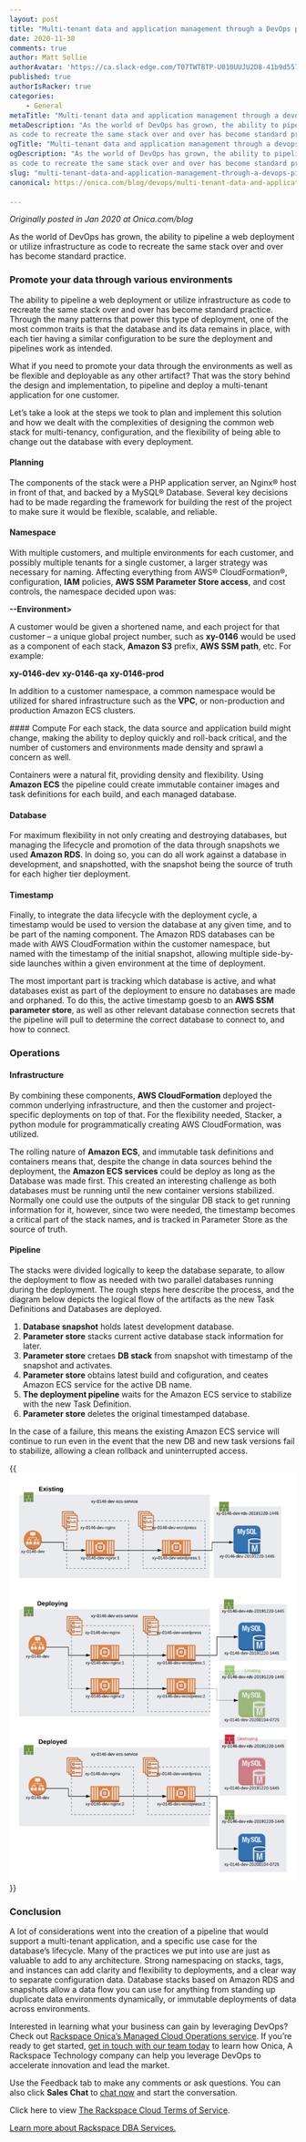 ```yaml
---
layout: post
title: "Multi-tenant data and application management through a DevOps pipeline"
date: 2020-11-30
comments: true
author: Matt Sollie
authorAvatar: 'https://ca.slack-edge.com/T07TWTBTP-U010UUJU2D8-41b9d5577634-72'
published: true
authorIsRacker: true
categories:
    - General
metaTitle: "Multi-tenant data and application management through a devops pipeline"
metaDescription: "As the world of DevOps has grown, the ability to pipeline a web deployment or utilize infrastructure 
as code to recreate the same stack over and over has become standard practice."
ogTitle: "Multi-tenant data and application management through a devops pipeline"
ogDescription: "As the world of DevOps has grown, the ability to pipeline a web deployment or utilize infrastructure 
as code to recreate the same stack over and over has become standard practice."
slug: "multi-tenant-data-and-application-management-through-a-devops-pipeline"
canonical: https://onica.com/blog/devops/multi-tenant-data-and-application-management-through-a-devops-pipeline/

---
```


*Originally posted in Jan 2020 at Onica.com/blog*

As the world of DevOps has grown, the ability to pipeline a web deployment or utilize infrastructure as code to 
recreate the same stack over and over has become standard practice.

<!--more-->

### Promote your data through various environments

The ability to pipeline a web deployment or utilize infrastructure as code to recreate the same stack over and 
over has become standard practice. Through the many patterns that power this type of deployment, one of 
the most common traits is that the database and its data remains in place, with each tier having 
a similar configuration to be sure the deployment and pipelines work as intended. 

What if you need to promote your data through the environments as well as be flexible and deployable as any 
other artifact? That was the story behind the design and implementation, to pipeline and deploy a multi-tenant 
application for one customer. 

Let’s take a look at the steps we took to plan and implement this solution and how we dealt with the complexities 
of designing the common web stack for multi-tenancy, configuration, and the flexibility of being able to 
change out the database with every deployment.

#### Planning

The components of the stack were a PHP application server, an Nginx&reg; host in front of that, and 
backed by a MySQL&reg; Database. Several key decisions had to be made regarding the framework for building 
the rest of the project to make sure it would be flexible, scalable, and reliable.

#### Namespace

With multiple customers, and multiple environments for each customer, and possibly multiple tenants for 
a single customer, a larger strategy was necessary for naming. Affecting everything from AWS&reg; CloudFormation&reg;, 
configuration, **IAM** policies, **AWS SSM Parameter Store access**, and cost controls, the namespace 
decided upon was:

**<ShortCustomerName>-<ProjectNum>-Environment>**

A customer would be given a shortened name, and each project for that customer – a unique global 
project number, such as **xy-0146** would be used as a component of each stack, **Amazon S3** prefix, 
**AWS SSM path**, etc. For example:

**xy-0146-dev**
**xy-0146-qa**
**xy-0146-prod**

In addition to a customer namespace, a common namespace would be utilized for shared infrastructure 
such as the **VPC**, or non-production and production Amazon ECS clusters.

#### Compute
For each stack, the data source and application build might change, making the ability to deploy quickly
and roll-back critical, and the number of customers and environments made density and sprawl a 
concern as well.

Containers were a natural fit, providing density and flexibility. Using **Amazon ECS** the pipeline could 
create immutable container images and task definitions for each build, and each managed database.

#### Database
For maximum flexibility in not only creating and destroying databases, but managing the lifecycle and 
promotion of the data through snapshots we used **Amazon RDS**. In doing so, you can do all work against a 
database in development, and snapshotted, with the snapshot being the source of truth for each higher tier 
deployment.

#### Timestamp
Finally, to integrate the data lifecycle with the deployment cycle, a timestamp would be used 
to version the database at any given time, and to be part of the naming component. The Amazon RDS databases 
can be made with AWS CloudFormation within the customer namespace, but named with the timestamp of 
the initial snapshot, allowing multiple side-by-side launches  within a given environment at the time 
of deployment.

The most important part is tracking which database is active, and what databases exist as part of the 
deployment to ensure no databases are made and orphaned. To do this, the active timestamp goesb to 
an **AWS SSM parameter store**, as well as other relevant database connection secrets that the pipeline 
will pull to determine the correct database to connect to, and how to connect.

### Operations

#### Infrastructure
By combining these components, **AWS CloudFormation** deployed the common underlying infrastructure, 
and then the customer and project-specific deployments on top of that. For the flexibility needed, Stacker, 
a python module for programmatically creating AWS CloudFormation, was utilized.

The rolling nature of **Amazon ECS**, and immutable task definitions and containers means that, despite 
the change in data sources behind the deployment, the **Amazon ECS services** could be deploy as long as 
the Database was made first. This created an interesting challenge as both databases must be running 
until the new container versions stabilized. Normally one could use the outputs of the singular DB stack 
to get running information for it, however, since two were needed, the timestamp becomes a critical part of 
the stack names, and is tracked in Parameter Store as the source of truth.

#### Pipeline
The stacks were divided logically to keep the database separate, to allow the deployment to flow as needed 
with two parallel databases running during the deployment. The rough steps here describe the process, 
and the diagram below depicts the logical flow of the artifacts as the new Task Definitions and Databases 
are deployed.

1. **Database snapshot** holds latest development database.
2. **Parameter store** stacks current active database stack information for later.
3. **Parameter store** cretaes **DB stack** from snapshot with timestamp of the snapshot and activates. 
4. **Parameter store** obtains latest build and cofiguration, and ceates Amazon ECS service for the active DB name.
5. **The deployment pipeline** waits for the Amazon ECS service to stabilize with the new Task Definition.
6. **Parameter store** deletes the original timestamped database.

In the case of a failure, this means the existing Amazon ECS service will continue to run even in 
the event that the new DB and new task versions fail to stabilize, allowing a clean rollback and 
uninterrupted access.

{{<img src="picture1.png" title="" alt="">}}

### Conclusion
A lot of considerations went into the creation of a pipeline that would support a multi-tenant application, 
and a specific use case for the database’s lifecycle. Many of the practices we put into use are just as 
valuable to add to any architecture. Strong namespacing on stacks, tags, and instances can add clarity 
and flexibility to deployments, and a clear way to separate configuration data. Database stacks based 
on Amazon RDS and snapshots allow a data flow you can use for anything from standing up duplicate 
data environments dynamically, or immutable deployments of data across environments.

Interested in learning what your business can gain by leveraging DevOps? Check out [Rackspace Onica’s 
Managed Cloud Operations service](https://onica.com/services/managed-cloud-operations/). If you’re 
ready to get started, [get in touch with our team today](https://onica.com/contact/) 
to learn how Onica, A Rackspace Technology company can help you leverage DevOps to accelerate innovation 
and lead the market.

Use the Feedback tab to make any comments or ask questions. You can also click
**Sales Chat** to [chat now](https://www.rackspace.com/) and start the conversation.

Click here to view [The Rackspace Cloud Terms of Service](https://www.rackspace.com/cloud/legal/).

<a class="cta red" id="cta" href="https://www.rackspace.com/data/dba-services">Learn more about Rackspace DBA Services.</a>
